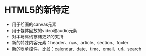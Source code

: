 # HTML5的新特定
* 用于绘画的canvas元素
* 用于媒体回放的video和audio元素
* 对本地离线存储更好的支持
* 新的特殊内容元素：header、nav、article、section、footer
* 新的表单控件，比如：calendar、date、time、email、url、search

